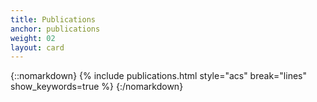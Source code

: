 ```yaml
---
title: Publications
anchor: publications
weight: 02
layout: card
---
```


{::nomarkdown}
{% include publications.html style="acs" break="lines" show_keywords=true %}
{:/nomarkdown}

